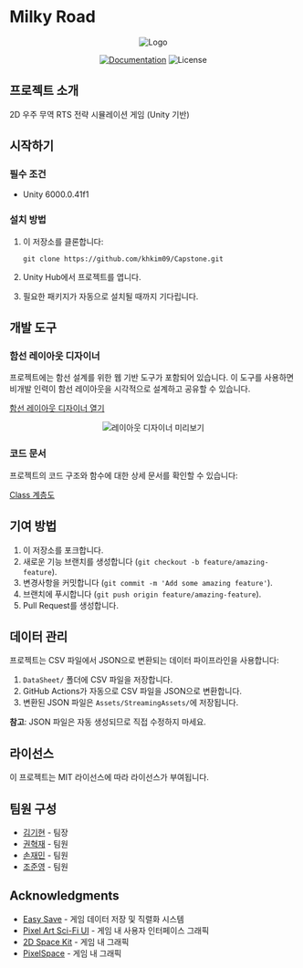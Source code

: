 # Milky Road

<div align="center">

![Logo](https://github.com/user-attachments/assets/af28f060-19f0-4143-9ab4-52f722430e7d)


[![Documentation](https://img.shields.io/badge/docs-Doxygen-blue.svg)](https://khkim09.github.io/Capstone/)
![License](https://img.shields.io/badge/License-MIT-green.svg)

</div>

## 프로젝트 소개

2D 우주 무역 RTS 전략 시뮬레이션 게임 (Unity 기반)

## 시작하기

### 필수 조건

- Unity 6000.0.41f1

### 설치 방법

1. 이 저장소를 클론합니다:
   ```
   git clone https://github.com/khkim09/Capstone.git
   ```

2. Unity Hub에서 프로젝트를 엽니다.

3. 필요한 패키지가 자동으로 설치될 때까지 기다립니다.

## 개발 도구

### 함선 레이아웃 디자이너

프로젝트에는 함선 설계를 위한 웹 기반 도구가 포함되어 있습니다. 이 도구를 사용하면 비개발 인력이 함선 레이아웃을 시각적으로 설계하고 공유할 수 있습니다.

[함선 레이아웃 디자이너 열기](https://khkim09.github.io/Capstone/spaceship/)

<div align="center">
  
![레이아웃 디자이너 미리보기](https://github.com/user-attachments/assets/7937023b-bd81-4a7d-8adb-952c983cf4ad)

</div>

### 코드 문서

프로젝트의 코드 구조와 함수에 대한 상세 문서를 확인할 수 있습니다:

[Class 계층도](https://khkim09.github.io/Capstone/)

## 기여 방법

1. 이 저장소를 포크합니다.
2. 새로운 기능 브랜치를 생성합니다 (`git checkout -b feature/amazing-feature`).
3. 변경사항을 커밋합니다 (`git commit -m 'Add some amazing feature'`).
4. 브랜치에 푸시합니다 (`git push origin feature/amazing-feature`).
5. Pull Request를 생성합니다.

## 데이터 관리

프로젝트는 CSV 파일에서 JSON으로 변환되는 데이터 파이프라인을 사용합니다:

1. `DataSheet/` 폴더에 CSV 파일을 저장합니다.
2. GitHub Actions가 자동으로 CSV 파일을 JSON으로 변환합니다.
3. 변환된 JSON 파일은 `Assets/StreamingAssets/`에 저장됩니다.

**참고**: JSON 파일은 자동 생성되므로 직접 수정하지 마세요.

## 라이선스

이 프로젝트는 MIT 라이선스에 따라 라이선스가 부여됩니다.

## 팀원 구성

- [김기현](https://github.com/khkim09) - 팀장
- [권혁재](https://github.com/HyukJaeKwon1) - 팀원
- [손재민](https://github.com/Cheshire75) - 팀원
- [조준영](https://github.com/jun-uni) - 팀원

## Acknowledgments

- [Easy Save](https://assetstore.unity.com/packages/tools/utilities/easy-save-the-complete-save-game-data-serializer-system-768) - 게임 데이터 저장 및 직렬화 시스템
- [Pixel Art Sci-Fi UI](https://assetstore.unity.com/packages/2d/gui/icons/pixel-art-sci-fi-ui-307172) - 게임 내 사용자 인터페이스 그래픽
- [2D Space Kit](https://assetstore.unity.com/packages/2d/environments/2d-space-kit-27662#content) - 게임 내 그래픽
- [PixelSpace](https://github.com/Deep-Fold/PixelSpace) - 게임 내 그래픽
